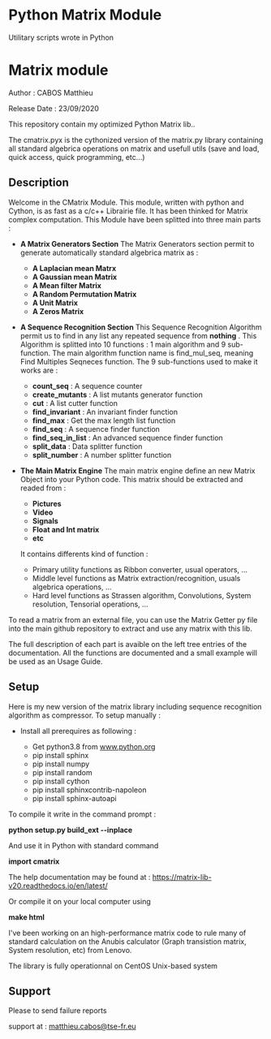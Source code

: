 # Python Matrix Module #


Utilitary scripts wrote in Python

# Matrix module

Author : CABOS Matthieu

Release Date   : 23/09/2020

This repository contain my optimized Python Matrix lib..

The cmatrix.pyx is the cythonized version of the matrix.py library containing all standard
algebrica operations on matrix and usefull utils (save and load, quick access, quick programming, etc...)

Description
-----------

Welcome in the CMatrix Module. This module, written with python and Cython, is as fast as a c/c++ Librairie file. It has been thinked for Matrix complex computation. This Module have been splitted into three main parts :

* **A Matrix Generators Section**
		The Matrix Generators section permit to generate automatically standard algebrica matrix as :

 	* **A Laplacian mean Matrx**
	* **A Gaussian mean Matrix**
	* **A Mean filter Matrix**
	* **A Random Permutation Matrix**
	* **A Unit Matrix**
	* **A Zeros Matrix**

* **A Sequence Recognition Section**
		This Sequence Recognition Algorithm permit us to find in any list any repeated sequence from **nothing** .
		This Algorithm is splitted into 10 functions : 1 main algorithm and 9 sub-function.
		The main algorithm function name is find_mul_seq, meaning Find Multiples Seqneces function.
		The 9 sub-functions used to make it works are :

	* **count_seq** : A sequence counter
	* **create_mutants** : A list mutants generator function
	* **cut** : A list cutter function
	* **find_invariant** : An invariant finder function
	* **find_max** : Get the max length list function
	* **find_seq** : A sequence finder function
	* **find_seq_in_list** : An advanced sequence finder function
	* **split_data** : Data splitter function
	* **split_number** : A number splitter function

* **The Main Matrix Engine**
		The main matrix engine define an new Matrix Object into your Python code.
		This matrix should be extracted and readed from :

	* **Pictures**
	* **Video**
	* **Signals**
	* **Float and Int matrix**
	* **etc**
		
	It contains differents kind of function :

	* Primary utility functions as Ribbon converter, usual operators, ...
	* Middle level functions as Matrix extraction/recognition, usuals algebrica operations, ...
	* Hard level functions as Strassen algorithm, Convolutions, System resolution, Tensorial operations, ...

To read a matrix from an external file, you can use the Matrix Getter py file into the main github repository to extract and use any matrix with this lib.

The full description of each part is avaible on the left tree entries of the documentation.
All the functions are documented and a small example will be used as an Usage Guide.

Setup
-----

Here is my new version of the matrix library including sequence recognition algorithm as compressor. To setup manually :

* Install all prerequires as following :

  * Get python3.8 from www.python.org
  * pip install sphinx
  * pip install numpy
  * pip install random
  * pip install cython
  * pip install sphinxcontrib-napoleon
  * pip install sphinx-autoapi
  
To compile it write in the command prompt :
 
 **python setup.py build_ext --inplace**

 And use it in Python with standard command
 
 **import cmatrix**
 
 The help documentation may be found at : https://matrix-lib-v20.readthedocs.io/en/latest/
 
 Or compile it on your local computer using
 
 **make html**
 
I've been working on an high-performance matrix code to rule many of standard calculation
on the Anubis calculator (Graph transistion matrix, System resolution, etc) from Lenovo.

The library is fully operationnal on CentOS Unix-based system

Support
-------

Please to send failure reports

support at : matthieu.cabos@tse-fr.eu
